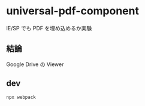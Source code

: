 # universal-pdf-component

IE/SP でも PDF を埋め込めるか実験

## 結論

Google Drive の Viewer

## dev

```
npx webpack
```
